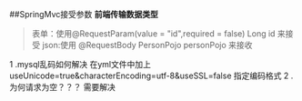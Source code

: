 ##SpringMvc接受参数
  **前端传输数据类型**
  >表单：使用@RequestParam(value = "id",required = false) Long id 来接受
  >json:使用 @RequestBody PersonPojo personPojo 来接收

1 .mysql乱码如何解决 在yml文件中加上useUnicode=true&characterEncoding=utf-8&useSSL=false 指定编码格式
2 .为何请求为空？？？  需要解决